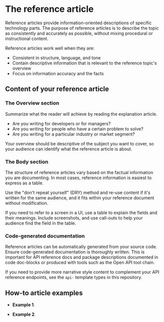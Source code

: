 # The reference article

Reference articles provide information-oriented descriptions of specific technology parts.
The purpose of reference articles is to describe the topic as consistently and accurately as possible, without mixing procedural or instructional content.

Reference articles work well when they are:

* Consistent in structure, language, and tone
* Contain descriptive information that is relevant to the reference topic's overview
* Focus on information accuracy and the facts

## Content of your reference article

### The Overview section

Summarize what the reader will achieve by reading the explanation article.

* Are you writing for developers or for managers?
* Are you writing for people who have a certain problem to solve?
* Are you writing for a particular industry or market segment?

Your overview should be descriptive of the subject you want to cover, so your audience can identify what the reference article is about.

### The Body section

The structure of reference articles vary based on the factual information you are documenting.
In most cases, reference information is easiest to express as a table.

Use the "don't repeat yourself" (DRY) method and re-use content if it's written for the same audience, and it fits within your reference document without modification.

If you need to refer to a screen in a UI, use a table to explain the fields and their meanings. Include screenshots, and use call-outs to help your audience find the field in the table.

### Code-generated documentation

Reference articles can be automatically generated from your source code.
Ensure code-generated documentation is thoroughly written.
This is important for API reference docs and package descriptions documented in code doc-blocks or produced with tools such as the Open API tool chain.

If you need to provide more narrative style content to complement your API reference endpoints, see the `api-` template types in this repository.

## How-to article examples

* **Example 1**.

* **Example 2**.
